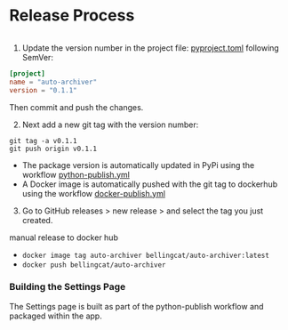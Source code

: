# Release Process

```{note} This is a work in progress.
```

1. Update the version number in the project file: [pyproject.toml](../../pyproject.toml) following SemVer:
```toml
[project]
name = "auto-archiver"
version = "0.1.1"
```
Then commit and push the changes.

2. Next add a new git tag with the version number:
```shell
git tag -a v0.1.1
git push origin v0.1.1
```

* The package version is automatically updated in PyPi using the workflow [python-publish.yml](../../.github/workflows/python-publish.yml)
* A Docker image is automatically pushed with the git tag to dockerhub using the workflow [docker-publish.yml](../../.github/workflows/docker-publish.yml)


3. Go to GitHub releases > new release > and select the tag you just created. 


manual release to docker hub
  * `docker image tag auto-archiver bellingcat/auto-archiver:latest`
  * `docker push bellingcat/auto-archiver`


### Building the Settings Page

The Settings page is built as part of the python-publish workflow and packaged within the app.